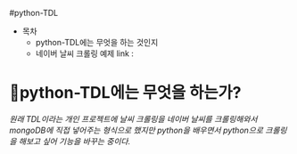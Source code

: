 #python-TDL
- 목차
    - python-TDL에는 무엇을 하는 것인지
    - 네이버 날씨 크롤링 예제 
    link :

# 🤔python-TDL에는 무엇을 하는가?

 *원래 TDL이라는 개인 프로젝트에 날씨 크롤링을 네이버 날씨를 크롤링해와서 mongoDB에 직접 넣어주는 형식으로 했지만 python을 배우면서 python으로 크롤링을 해보고 싶어 기능을 바꾸는 중이다.*